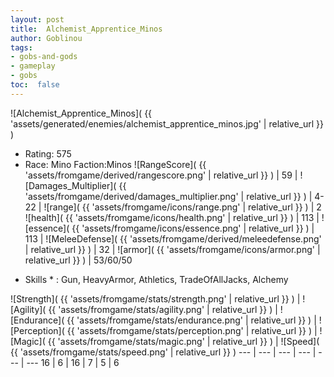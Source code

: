 ```yaml
---
layout: post
title:  Alchemist_Apprentice_Minos
author: Goblinou
tags:
- gobs-and-gods
- gameplay
- gobs
toc:  false
---
```


![Alchemist_Apprentice_Minos]( {{ 'assets/generated/enemies/alchemist_apprentice_minos.jpg' | relative_url }} )
- Rating: 575
- Race: Mino  Faction:Minos
![RangeScore]( {{ 'assets/fromgame/derived/rangescore.png' | relative_url }} ) | 59 | ![Damages_Multiplier]( {{ 'assets/fromgame/derived/damages_multiplier.png' | relative_url }} ) | 4-22 | ![range]( {{ 'assets/fromgame/icons/range.png' | relative_url }} ) | 2
![health]( {{ 'assets/fromgame/icons/health.png' | relative_url }} ) | 113 | ![essence]( {{ 'assets/fromgame/icons/essence.png' | relative_url }} ) | 113 | ![MeleeDefense]( {{ 'assets/fromgame/derived/meleedefense.png' | relative_url }} ) | 32 | ![armor]( {{ 'assets/fromgame/icons/armor.png' | relative_url }} ) | 53/60/50
* Skills * : Gun, HeavyArmor, Athletics, TradeOfAllJacks, Alchemy

![Strength]( {{ 'assets/fromgame/stats/strength.png' | relative_url }} ) | ![Agility]( {{ 'assets/fromgame/stats/agility.png' | relative_url }} ) | ![Endurance]( {{ 'assets/fromgame/stats/endurance.png' | relative_url }} ) | ![Perception]( {{ 'assets/fromgame/stats/perception.png' | relative_url }} ) | ![Magic]( {{ 'assets/fromgame/stats/magic.png' | relative_url }} ) | ![Speed]( {{ 'assets/fromgame/stats/speed.png' | relative_url }} )
--- | --- | --- | --- | --- | ---
16 | 6 | 16 | 7 | 5 | 6
